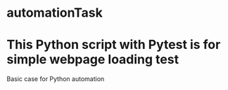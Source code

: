 # automationTask
This Python script with Pytest is for simple webpage loading test
=======
Basic case for Python automation 
